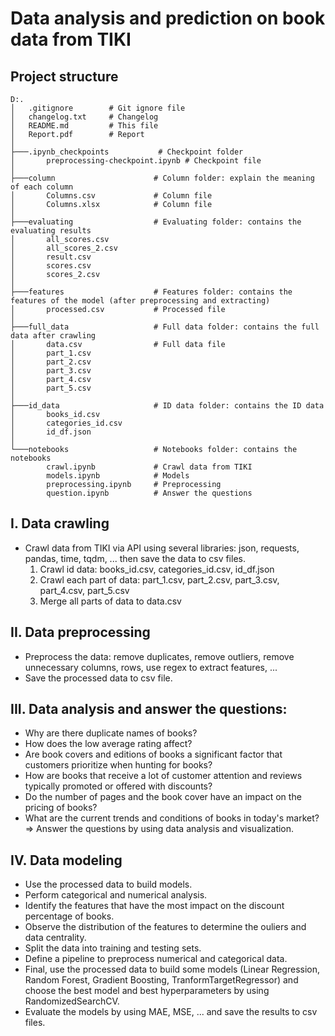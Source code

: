 ﻿# Data analysis and prediction on book data from TIKI
## Project structure
```
D:.
│   .gitignore        # Git ignore file
│   changelog.txt     # Changelog
│   README.md         # This file
│   Report.pdf        # Report
│
├───.ipynb_checkpoints           # Checkpoint folder
│       preprocessing-checkpoint.ipynb # Checkpoint file
│
├───column                      # Column folder: explain the meaning of each column
│       Columns.csv             # Column file
│       Columns.xlsx            # Column file 
│
├───evaluating                  # Evaluating folder: contains the evaluating results
│       all_scores.csv
│       all_scores_2.csv
│       result.csv
│       scores.csv
│       scores_2.csv
│
├───features                    # Features folder: contains the features of the model (after preprocessing and extracting) 
│       processed.csv           # Processed file
│
├───full_data                   # Full data folder: contains the full data after crawling
│       data.csv                # Full data file
│       part_1.csv
│       part_2.csv
│       part_3.csv
│       part_4.csv
│       part_5.csv
│
├───id_data                     # ID data folder: contains the ID data 
│       books_id.csv
│       categories_id.csv
│       id_df.json
│
└───notebooks                   # Notebooks folder: contains the notebooks
        crawl.ipynb             # Crawl data from TIKI
        models.ipynb            # Models
        preprocessing.ipynb     # Preprocessing
        question.ipynb          # Answer the questions
```
## I. Data crawling
- Crawl data from TIKI via API using several libraries: json, requests, pandas, time, tqdm, ... then save the data to csv files.
  1. Crawl id data: books_id.csv, categories_id.csv, id_df.json
  2. Crawl each part of data: part_1.csv, part_2.csv, part_3.csv, part_4.csv, part_5.csv
  3. Merge all parts of data to data.csv
## II. Data preprocessing
- Preprocess the data: remove duplicates, remove outliers, remove unnecessary columns, rows, use regex to extract features, ...
- Save the processed data to csv file.
## III. Data analysis and answer the questions:
- Why are there duplicate names of books?
- How does the low average rating affect?
- Are book covers and editions of books a significant factor that customers prioritize when hunting for books?
- How are books that receive a lot of customer attention and reviews typically promoted or offered with discounts?
- Do the number of pages and the book cover have an impact on the pricing of books?
- What are the current trends and conditions of books in today's market?
=> Answer the questions by using data analysis and visualization.
## IV. Data modeling
- Use the processed data to build models.
- Perform categorical and numerical analysis.
- Identify the features that have the most impact on the discount percentage of books.
- Observe the distribution of the features to determine the ouliers and data centrality.
- Split the data into training and testing sets.
- Define a pipeline to preprocess numerical and categorical data.
- Final, use the processed data to build some models (Linear Regression, Random Forest, Gradient Boosting, TranformTargetRegressor) and choose the best model and best hyperparameters by using RandomizedSearchCV.
- Evaluate the models by using MAE, MSE, ... and save the results to csv files.

